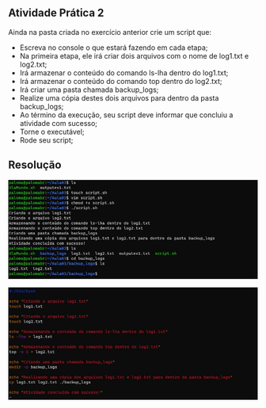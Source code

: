 ## Atividade Prática 2

Ainda na pasta criada no exercício anterior crie um script que:

- Escreva no console o que estará fazendo em cada etapa;
- Na primeira etapa, ele irá criar dois arquivos com o nome de log1.txt e log2.txt;
- Irá armazenar o conteúdo do comando ls-lha dentro do log1.txt;
- Irá armazenar o conteúdo do comando top dentro do log2.txt;
- Irá criar uma pasta chamada backup_logs;
- Realize uma cópia destes dois arquivos para dentro da pasta backup_logs;
- Ao término da execução, seu script deve informar que concluiu a atividade com sucesso;
- Torne o executável;
- Rode seu script;

## Resolução

![](img/img02.jpg)

![](img/img02-script.jpg)
